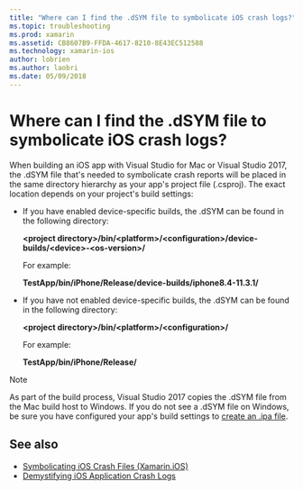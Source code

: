 ```yaml
---
title: "Where can I find the .dSYM file to symbolicate iOS crash logs?"
ms.topic: troubleshooting
ms.prod: xamarin
ms.assetid: CB8607B9-FFDA-4617-8210-8E43EC512588
ms.technology: xamarin-ios
author: lobrien
ms.author: laobri
ms.date: 05/09/2018
---
```


# Where can I find the .dSYM file to symbolicate iOS crash logs?

When building an iOS app with Visual Studio for Mac or Visual Studio 2017,
the .dSYM file that's needed to symbolicate crash reports will be placed in 
the same directory hierarchy as your app's project file (.csproj). The exact
location depends on your project's build settings:

- If you have enabled device-specific builds, the .dSYM can be found in 
the following directory:

    **&lt;project directory&gt;/bin/&lt;platform&gt;/&lt;configuration&gt;/device-builds/&lt;device&gt;-&lt;os-version&gt;/**

    For example:
  
    **TestApp/bin/iPhone/Release/device-builds/iphone8.4-11.3.1/**

- If you have not enabled device-specific builds, the .dSYM can be found in 
the following directory:

    **&lt;project directory&gt;/bin/&lt;platform&gt;/&lt;configuration&gt;/**

    For example:

    **TestApp/bin/iPhone/Release/**

> [!NOTE]
> As part of the build process, Visual Studio 2017 copies the .dSYM file 
> from the Mac build host to Windows. If you do not see a .dSYM file on 
> Windows, be sure you have configured your app's build settings to
> [create an .ipa file](~/ios/deploy-test/app-distribution/ipa-support.md).

## See also

- [Symbolicating iOS Crash Files (Xamarin.iOS)](https://www.jmillerdev.net/symbolicating-ios-crash-files-xamarin-ios/)
- [Demystifying iOS Application Crash Logs](https://www.raywenderlich.com/23704/demystifying-ios-application-crash-logs)

